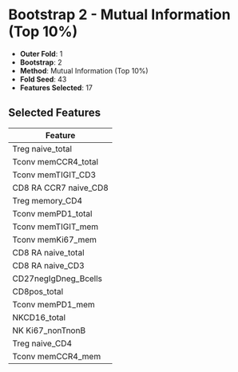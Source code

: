 # Bootstrap 2 - Mutual Information (Top 10%)

- **Outer Fold**: 1
- **Bootstrap**: 2
- **Method**: Mutual Information (Top 10%)
- **Fold Seed**: 43
- **Features Selected**: 17

## Selected Features

| Feature |
|---------|
| Treg naive_total |
| Tconv memCCR4_total |
| Tconv memTIGIT_CD3 |
| CD8 RA CCR7 naive_CD8 |
| Treg memory_CD4 |
| Tconv memPD1_total |
| Tconv memTIGIT_mem |
| Tconv memKi67_mem |
| CD8 RA naive_total |
| CD8 RA naive_CD3 |
| CD27negIgDneg_Bcells |
| CD8pos_total |
| Tconv memPD1_mem |
| NKCD16_total |
| NK Ki67_nonTnonB |
| Treg naive_CD4 |
| Tconv memCCR4_mem |
